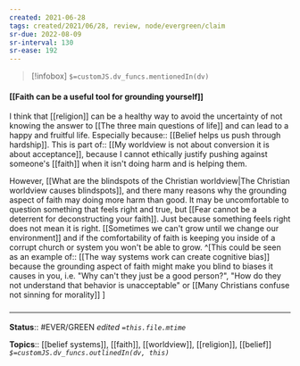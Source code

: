 ```yaml
---
created: 2021-06-28
tags: created/2021/06/28, review, node/evergreen/claim
sr-due: 2022-08-09
sr-interval: 130
sr-ease: 192
---
```

> [!infobox]
`$=customJS.dv_funcs.mentionedIn(dv)`

#### [[Faith can be a useful tool for grounding yourself]] 

I think that [[religion]] can be a healthy way to avoid the uncertainty of not knowing the answer to [[The three main questions of life]] and can lead to a happy and fruitful life. Especially 
because:: [[Belief helps us push through hardship]].
This is 
part of:: [[My worldview is not about conversion it is about acceptance]], 
because I cannot ethically justify pushing against someone's [[faith]] when it isn't doing harm and is helping them.

However,
[[What are the blindspots of the Christian worldview|The Christian worldview causes blindspots]],
and there many reasons why the grounding aspect of faith may doing more harm than good.
It may be uncomfortable to question something that feels right and true,
but [[Fear cannot be a deterrent for deconstructing your faith]].
Just because something feels right does not mean it is right.
[[Sometimes we can't grow until we change our environment]] and if the comfortability of faith
is keeping you inside of a corrupt church or system you won't be able to grow.
^[This could be seen as an 
example of:: [[The way systems work can create cognitive bias]]
because the grounding aspect of faith might make you blind to biases it causes in you, i.e. "Why can't they just be a good person?", "How do they not understand that behavior is unacceptable" or [[Many Christians confuse not sinning for morality]]
]

### <hr class="footnote"/>

**Status**:: #EVER/GREEN 
*edited `=this.file.mtime`*

**Topics**:: [[belief systems]], [[faith]], [[worldview]], [[religion]], [[belief]]
*`$=customJS.dv_funcs.outlinedIn(dv, this)`*
